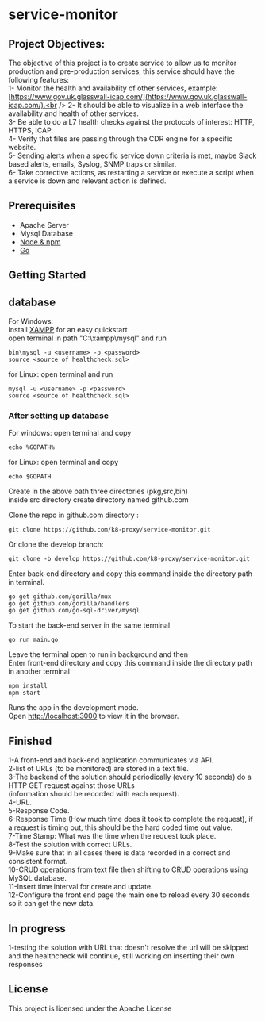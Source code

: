 # service-monitor

## Project Objectives:
The objective of this project is to create service to allow us to monitor production and pre-production services, this service should have the following features:<br />
1- Monitor the health and availability of other services, example: [https://www.gov.uk.glasswall-icap.com/](https://www.gov.uk.glasswall-icap.com/).<br />
2- It should be able to visualize in a web interface the availability and health of other services.<br />
3- Be able to do a L7 health checks against the protocols of interest: HTTP, HTTPS, ICAP.<br />
4- Verify that files are passing through the CDR engine for a specific website.<br />
5- Sending alerts when a specific service down criteria is met, maybe Slack based alerts, emails, Syslog, SNMP traps or similar.<br />
6- Take corrective actions, as restarting a service or execute a script when a service is down and relevant action is defined.<br />

## Prerequisites

* Apache Server
* Mysql Database
* [Node & npm](https://nodejs.org)
* [Go](https://golang.org)


## Getting Started

## database

For Windows:<br />
Install [XAMPP](https://www.apachefriends.org/index.html) for an easy quickstart<br />
open terminal in path "C:\xampp\mysql" and run
```
bin\mysql -u <username> -p <password>
source <source of healthcheck.sql>
```

for Linux: open terminal and run
```
mysql -u <username> -p <password>
source <source of healthcheck.sql>
```

### After setting up database

For windows: open terminal and copy
```
echo %GOPATH%
```
for Linux: open terminal and copy
```
echo $GOPATH
```
Create in the above path three directories (pkg,src,bin)<br />
inside src directory create directory named github.com<br />

Clone the repo in github.com directory :
```
git clone https://github.com/k8-proxy/service-monitor.git
```
Or clone the develop branch:
```
git clone -b develop https://github.com/k8-proxy/service-monitor.git
```

Enter back-end directory and copy this command inside the directory path in terminal.<br />

```
go get github.com/gorilla/mux
go get github.com/gorilla/handlers
go get github.com/go-sql-driver/mysql
```
To start the back-end server in the same terminal
```
go run main.go
```
Leave the terminal open to run in background and then<br />
Enter front-end directory and copy this command inside the directory path in another terminal
```
npm install
npm start
```
Runs the app in the development mode.<br />
Open [http://localhost:3000](http://localhost:3000) to view it in the browser.

## Finished

1-A front-end and back-end application communicates via API.<br />
2-list of URLs (to be monitored) are stored in a text file.<br />
3-The backend of the solution should periodically (every 10 seconds) do a HTTP GET request against those URLs<br />
(information should be recorded with each request).<br />
  4-URL.<br />
  5-Response Code.<br />
  6-Response Time (How much time does it took to complete the request), if a request is timing out, this should be the hard coded time out value.<br />
  7-Time Stamp: What was the time when the request took place.<br />
8-Test the solution with correct URLs.<br />
9-Make sure that in all cases there is data recorded in a correct and consistent format.<br />
10-CRUD operations from text file then shifting to CRUD operations using MySQL database.<br />
11-Insert time interval for create and update.<br />
12-Configure the front end page the main one to reload every 30 seconds so it can get the new data.<br />

 
## In progress

1-testing the solution with URL that doesn't resolve the url will be skipped and the healthcheck will continue, still working on inserting their own responses


## License

This project is licensed under the Apache License
